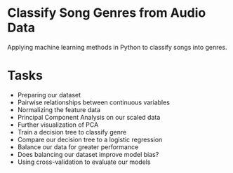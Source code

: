 # Classify Song Genres from Audio Data
 Applying machine learning methods in Python to classify songs into genres.
# Tasks
 * Preparing our dataset
 * Pairwise relationships between continuous variables
 * Normalizing the feature data
 * Principal Component Analysis on our scaled data
 * Further visualization of PCA
 * Train a decision tree to classify genre
 * Compare our decision tree to a logistic regression
 *  Balance our data for greater performance
 *  Does balancing our dataset improve model bias?
 *  Using cross-validation to evaluate our models
